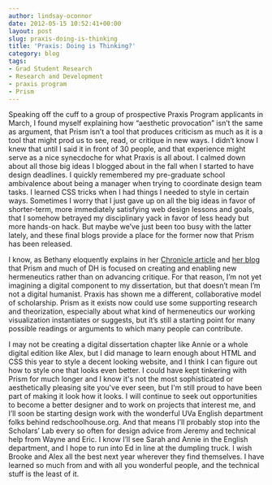```yaml
---
author: lindsay-oconnor
date: 2012-05-15 10:52:41+00:00
layout: post
slug: praxis-doing-is-thinking
title: 'Praxis: Doing is Thinking?'
category: blog
tags:
- Grad Student Research
- Research and Development
- praxis program
- Prism
---
```


Speaking off the cuff to a group of prospective Praxis Program applicants in March, I found myself explaining how “aesthetic provocation” isn’t the same as argument, that Prism isn’t a tool that produces criticism as much as it is a tool that might prod us to see, read, or critique in new ways. I didn’t know I knew that until I said it in front of 30 people, and that experience might serve as a nice synecdoche for what Praxis is all about. I calmed down about all those big ideas I blogged about in the fall when I started to have design deadlines. I quickly remembered my pre-graduate school ambivalence about being a manager when trying to coordinate design team tasks. I learned CSS tricks when I had things I needed to style in certain ways. Sometimes I worry that I just gave up on all the big ideas in favor of shorter-term, more immediately satisfying web design lessons and goals, that I somehow betrayed my disciplinary yack in favor of less heady but more hands-on hack. But maybe we’ve just been too busy with the latter lately, and these final blogs provide a place for the former now that Prism has been released.

I know, as Bethany eloquently explains in her [Chronicle article](http://chronicle.com/article/A-Digital-Boot-Camp-for-Grad/131665/) and [her blog](http://nowviskie.org/2012/praxis-through-prisms/) that Prism and much of DH is focused on creating and enabling new hermeneutics rather than on advancing critique. For that reason, I’m not yet imagining a digital component to my dissertation, but that doesn’t mean I’m not a digital humanist. Praxis has shown me a different, collaborative model of scholarship. Prism as it exists now could use some supporting research and theorization, especially about what kind of hermeneutics our working visualization instantiates or suggests, but it’s still a starting point for many possible readings or arguments to which many people can contribute.

I may not be creating a digital dissertation chapter like Annie or a whole digital edition like Alex, but I did manage to learn enough about HTML and CSS this year to style a decent looking website, and I think I can figure out how to style one that looks even better. I could have kept tinkering with Prism for much longer and I know it's not the most sophisticated or aesthetically pleasing site you've ever seen, but I'm still proud to have been part of making it look how it looks. I will continue to seek out opportunities to become a better designer and to work on projects that interest me, and I’ll soon be starting design work with the wonderful UVa English department folks behind redschoolhouse.org. And that means I’ll probably stop into the Scholars’ Lab every so often for design advice from Jeremy and technical help from Wayne and Eric. I know I’ll see Sarah and Annie in the English department, and I hope to run into Ed in line at the dumpling truck. I wish Brooke and Alex all the best next year wherever they find themselves. I have learned so much from and with all you wonderful people, and the technical stuff is the least of it.
